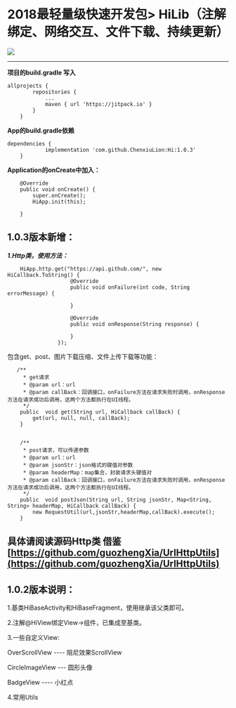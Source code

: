 2018最轻量级快速开发包> HiLib（注解绑定、网络交互、文件下载、持续更新）
===
[![](https://jitpack.io/v/ChenxiuLion/Hi.svg)](https://jitpack.io/#ChenxiuLion/Hi)  

---
**项目的build.gradle 写入**

```
allprojects {
		repositories {
			...
			maven { url 'https://jitpack.io' }
		}
	}
```

**App的build.gradle依赖**
```
dependencies {
	        implementation 'com.github.ChenxiuLion:Hi:1.0.3'
	}
```

**Application的onCreate中加入：**
```
    @Override
    public void onCreate() {
        super.onCreate();
        HiApp.init(this);

    }
```

1.0.3版本新增：
---
***1.Http类，使用方法：***
```
    HiApp.http.get("https://api.github.com/", new HiCallback.ToString() {
                    @Override
                    public void onFailure(int code, String errorMessage) {

                    }

                    @Override
                    public void onResponse(String response) {

                    }
                });
```
包含get、post、图片下载压缩、文件上传下载等功能：
```
   /**
     * get请求
     * @param url：url
     * @param callBack：回调接口，onFailure方法在请求失败时调用，onResponse方法在请求成功后调用，这两个方法都执行在UI线程。
     */
    public  void get(String url, HiCallback callBack) {
        get(url, null, null, callBack);
    }


```
```
    /**
     * post请求，可以传递参数
     * @param url：url
     * @param jsonStr：json格式的键值对参数
     * @param headerMap：map集合，封装请求头键值对
     * @param callBack：回调接口，onFailure方法在请求失败时调用，onResponse方法在请求成功后调用，这两个方法都执行在UI线程。
     */
    public  void postJson(String url, String jsonStr, Map<String, String> headerMap, HiCallback callBack) {
        new RequestUtil(url,jsonStr,headerMap,callBack).execute();
    }

```
具体请阅读源码Http类 借鉴[https://github.com/guozhengXia/UrlHttpUtils](https://github.com/guozhengXia/UrlHttpUtils)
---
1.0.2版本说明：
---
1.基类HiBaseActivity和HiBaseFragment，使用继承该父类即可。

2.注解@HiView绑定View->组件，已集成至基类。

3.一些自定义View:

OverScrollView ---- 阻尼效果ScrollView

CircleImageView --- 圆形头像

BadgeView      ---- 小红点

4.常用Utils


